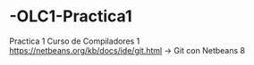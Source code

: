 # -OLC1-Practica1
Practica 1 Curso de Compiladores 1
<br>https://netbeans.org/kb/docs/ide/git.html -> Git con Netbeans 8

